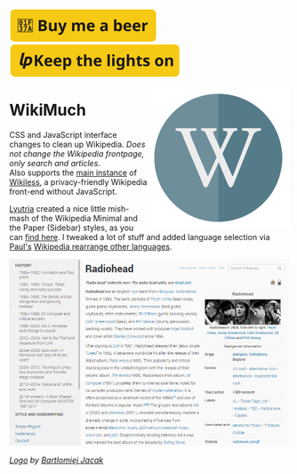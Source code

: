 <a href="https://buymeacoff.ee/ltGuillaume"><img title="Donate using Buy Me a Coffee" src="https://raw.githubusercontent.com/ltGuillaume/Resources/master/buybeer.svg"></a> <a href="https://liberapay.com/ltGuillaume/donate"><img title="Donate using Liberapay" src="https://raw.githubusercontent.com/ltGuillaume/Resources/master/liberapay.svg"></a>

<img src="/logo.png" align="right"/>

# WikiMuch
CSS and JavaScript interface changes to clean up Wikipedia. _Does not change the Wikipedia frontpage, only search and articles_.  
Also supports the [main instance](https://wikiless.org) of [Wikiless](https://codeberg.org/orenom/wikiless), a privacy-friendly Wikipedia front-end without JavaScript.

[Lyutria](https://userstyles.org/users/266181) created a nice little mish-mash of the Wikipedia Minimal and the Paper (Sidebar) styles, as you can [find here](https://userstyles.org/styles/102164). I tweaked a lot of stuff and added language selection via [Paul's](https://greasyfork.org/en/users/10155-paul-the-anonymous) [Wikipedia rearrange other languages](https://greasyfork.org/en/scripts/10731).

<img src="/screenshot.png"/>

_[Logo](https://www.iconfinder.com/icons/456114) by [Bartlomiej Jacak](https://www.iconfinder.com/bartekjacak)_